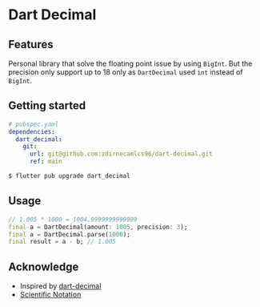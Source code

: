 <!--
This README describes the package. If you publish this package to pub.dev,
this README's contents appear on the landing page for your package.

For information about how to write a good package README, see the guide for
[writing package pages](https://dart.dev/guides/libraries/writing-package-pages).

For general information about developing packages, see the Dart guide for
[creating packages](https://dart.dev/guides/libraries/create-library-packages)
and the Flutter guide for
[developing packages and plugins](https://flutter.dev/developing-packages).
-->

# Dart Decimal

## Features

Personal library that solve the floating point issue by using `BigInt`. But the precision only support up to 18 only as `DartDecimal` used `int` instead of `BigInt`.

## Getting started

```yaml
# pubspec.yaml
dependencies:
  dart_decimal:
    git:
      url: git@github.com:zdirnecamlcs96/dart-decimal.git
      ref: main
```

```bash
$ flutter pub upgrade dart_decimal
```

## Usage

<!-- TODO: Include short and useful examples for package users. Add longer examples
to `/example` folder. -->

```dart
// 1.005 * 1000 = 1004.9999999999999
final a = DartDecimal(amount: 1005, precision: 3);
final a = DartDecimal.parse(1000);
final result = a - b; // 1.005
```

<!-- ## Additional information

TODO: Tell users more about the package: where to find more information, how to
contribute to the package, how to file issues, what response they can expect
from the package authors, and more. -->

## Acknowledge

- Inspired by [dart-decimal](https://github.com/a14n/dart-decimal)
- [Scientific Notation](https://www.mathsisfun.com/numbers/scientific-notation.html)
